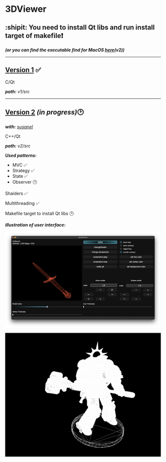 # 3DViewer
## :shipit: You need to install Qt libs and run install target of makefile:heavy_exclamation_mark:
___(or you can find the executable find for MacOS [here](https://github.com/MaksimovSanan/3DViewer/tree/main/v2/bin/viewer)(v2))___
___

## [__Version 1__](src/v1/) :white_check_mark:

C/Qt

___path:___ _v1/src_


___

## [__Version 2__](src/v2/) ___(in progress)___:clock2:
___with:___ _[susanel](https://github.com/maybeIllchangeitlater)_

C++/Qt

___path:___ _v2/src_


___Used patterns:___
- MVC :white_check_mark:
- Strategy :white_check_mark:
- State :white_check_mark:
- Observer :clock2:

Shaiders :white_check_mark:

Multithreading :white_check_mark:

Makefile target to install Qt libs :clock2:

___illustration of user interface:___

![Иллюстрация к проекту](https://github.com/MaksimovSanan/3DViewer/blob/main/v2/misc/images/Screenshot1.png)

![Иллюстрация к проекту](https://github.com/MaksimovSanan/3DViewer/blob/main/v2/misc/images/output1.gif)